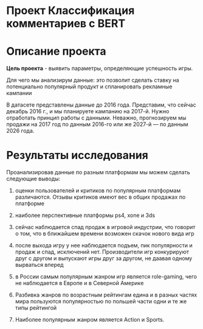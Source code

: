 
# Проект Классификация комментариев с BERT

# Описание проекта

**Цель проекта** - выявить параметры, определяющие успешность игры.

Для чего мы анализирум данные: это позволит сделать ставку на потенциально популярный продукт и спланировать рекламные кампании

В датасете представлены данные до 2016 года. Представим, что сейчас декабрь 2016 г., и мы планируете кампанию на 2017-й. Нужно отработать принцип работы с данными. Неважно, прогнозируем мы продажи на 2017 год по данным 2016-го или же 2027-й — по данным 2026 года.


# Результаты исследования 


Проанализировав данные по разным платформам мы можем сделать следующие выводы:
    
1. оценки пользователей и критиков по популярным платформам различаются. Отзывы критиков имеют вес в общих продажах по платформе

2. наиболее перспективные платформы ps4, xone и 3ds

3. сейчас наблюдается спад продаж в игровой индустрии, что говорит о том, что в ближайшем времени возможен скачок нового вида игр

4. после выхода игру у нее наблюдается подъем, пик популярности и продаж и спад, исключений нет. Производители игр конкурируют друг с другом и выпускают игры друг за другом, не даавая одному вырваться вперед

5. в России самым популярным жанром игр является role-gaming, чего не наблюдается в Европе и в Северной Америке

6. Разбивка жанров по возрастным рейтингам едина и в разных частях мира пользуются популярностью по польшей части одни и те же типы рейтингой

7. Наиболее популярным жанром является Action и Sports.
